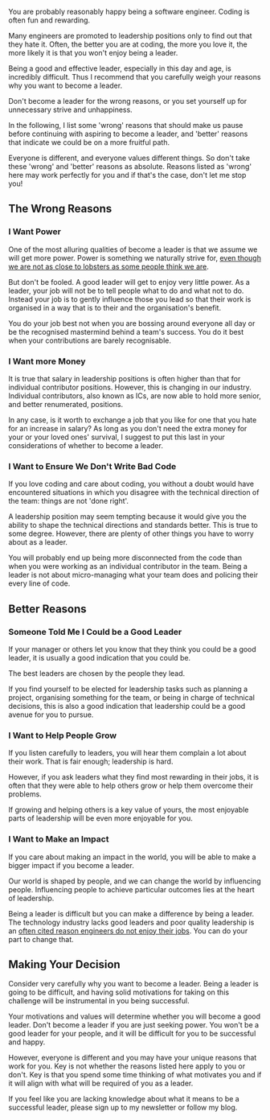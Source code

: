 You are probably reasonably happy being a software engineer. Coding is often fun and rewarding.

Many engineers are promoted to leadership positions only to find out that they hate it. Often, the better you are at coding, the more you love it, the more likely it is that you won't enjoy being a leader.

Being a good and effective leader, especially in this day and age, is incredibly difficult. Thus I recommend that you carefully weigh your reasons why you want to become a leader.

Don't become a leader for the wrong reasons, or you set yourself up for unnecessary strive and unhappiness.

In the following, I list some 'wrong' reasons that should make us pause before continuing with aspiring to become a leader, and 'better' reasons that indicate we could be on a more fruitful path.

Everyone is different, and everyone values different things. So don't take these 'wrong' and 'better' reasons as absolute. Reasons listed as 'wrong' here may work perfectly for you and if that's the case, don't let me stop you!

## The Wrong Reasons

### I Want Power

One of the most alluring qualities of become a leader is that we assume we will get more power. Power is something we naturally strive for, [even though we are not as close to lobsters as some people think we are](https://phys.org/news/2018-01-psychologist-jordan-peterson-lobsters-human.html).

But don't be fooled. A good leader will get to enjoy very little power. As a leader, your job will not be to tell people what to do and what not to do. Instead your job is to gently influence those you lead so that their work is organised in a way that is to their and the organisation's benefit.

You do your job best not when you are bossing around everyone all day or be the recognised mastermind behind a team's success. You do it best when your contributions are barely recognisable.

### I Want more Money

It is true that salary in leadership positions is often higher than that for individual contributor positions. However, this is changing in our industry. Individual contributors, also known as ICs, are now able to hold more senior, and better renumerated, positions.

In any case, is it worth to exchange a job that you like for one that you hate for an increase in salary? As long as you don't need the extra money for your or your loved ones' survival, I suggest to put this last in your considerations of whether to become a leader.

### I Want to Ensure We Don't Write Bad Code

If you love coding and care about coding, you without a doubt would have encountered situations in which you disagree with the technical direction of the team: things are not 'done right'.

A leadership position may seem tempting because it would give you the ability to shape the technical directions and standards better. This is true to some degree. However, there are plenty of other things you have to worry about as a leader.

You will probably end up being more disconnected from the code than when you were working as an individual contributor in the team. Being a leader is not about micro-managing what your team does and policing their every line of code.

## Better Reasons

### Someone Told Me I Could be a Good Leader

If your manager or others let you know that they think you could be a good leader, it is usually a good indication that you could be.

The best leaders are chosen by the people they lead.

If you find yourself to be elected for leadership tasks such as planning a project, organising something for the team, or being in charge of technical decisions, this is also a good indication that leadership could be a good avenue for you to pursue.

### I Want to Help People Grow

If you listen carefully to leaders, you will hear them complain a lot about their work. That is fair enough; leadership is hard.

However, if you ask leaders what they find most rewarding in their jobs, it is often that they were able to help others grow or help them overcome their problems.

If growing and helping others is a key value of yours, the most enjoyable parts of leadership will be even more enjoyable for you. 

### I Want to Make an Impact

If you care about making an impact in the world, you will be able to make a bigger impact if you become a leader.

Our world is shaped by people, and we can change the world by influencing people. Influencing people to achieve particular outcomes lies at the heart of leadership.

Being a leader is difficult but you can make a difference by being a leader. The technology industry lacks good leaders and poor quality leadership is an [often cited reason engineers do not enjoy their jobs](https://www.techrepublic.com/article/why-engineers-leave-your-company-the-7-most-cited-reasons/). You can do your part to change that.

## Making Your Decision

Consider very carefully why you want to become a leader. Being a leader is going to be difficult, and having solid motivations for taking on this challenge will be instrumental in you being successful.

Your motivations and values will determine whether you will become a good leader. Don't become a leader if you are just seeking power. You won't be a good leader for your people, and it will be difficult for you to be successful and happy.

However, everyone is different and you may have your unique reasons that work for you. Key is not whether the reasons listed here apply to you or don't. Key is that you spend some time thinking of what motivates you and if it will align with what will be required of you as a leader.

If you feel like you are lacking knowledge about what it means to be a successful leader, please sign up to my newsletter or follow my blog.


